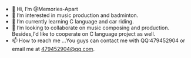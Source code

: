 - 👋 Hi, I’m @Memories-Apart
- 👀 I’m interested in music production and badminton.
- 🌱 I’m currently learning C language and car riding.
- 💞️ I’m looking to collaborate on music composing and production. Besides,I'd like to cooperate on C language project as well.
- 📫 How to reach me ...You guys can contact me with QQ:479452904 or email me at 479452904@qq.com.

<!---
Memories-Apart/Memories-Apart is a ✨ special ✨ repository because its `README.md` (this file) appears on your GitHub profile.
You can click the Preview link to take a look at your changes.
--->
